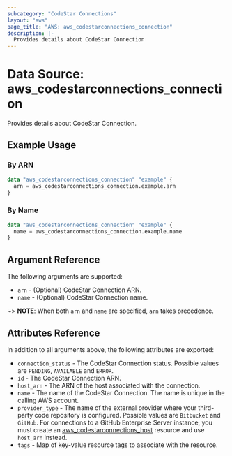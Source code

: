 ```yaml
---
subcategory: "CodeStar Connections"
layout: "aws"
page_title: "AWS: aws_codestarconnections_connection"
description: |-
  Provides details about CodeStar Connection
---
```


# Data Source: aws_codestarconnections_connection

Provides details about CodeStar Connection.

## Example Usage

### By ARN

```terraform
data "aws_codestarconnections_connection" "example" {
  arn = aws_codestarconnections_connection.example.arn
}
```

### By Name

```terraform
data "aws_codestarconnections_connection" "example" {
  name = aws_codestarconnections_connection.example.name
}
```

## Argument Reference

The following arguments are supported:

* `arn` - (Optional) CodeStar Connection ARN.
* `name` - (Optional) CodeStar Connection name.

~> **NOTE**: When both `arn` and `name` are specified, `arn` takes precedence.

## Attributes Reference

In addition to all arguments above, the following attributes are exported:

* `connection_status` - The CodeStar Connection status. Possible values are `PENDING`, `AVAILABLE` and `ERROR`.
* `id` - The CodeStar Connection ARN.
* `host_arn` - The ARN of the host associated with the connection.
* `name` - The name of the CodeStar Connection. The name is unique in the calling AWS account.
* `provider_type` - The name of the external provider where your third-party code repository is configured. Possible values are `Bitbucket` and `GitHub`. For connections to a GitHub Enterprise Server instance, you must create an [aws_codestarconnections_host](https://registry.terraform.io/providers/hashicorp/aws/latest/docs/resources/codestarconnections_host) resource and use `host_arn` instead.
* `tags` - Map of key-value resource tags to associate with the resource.
